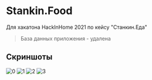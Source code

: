 # Stankin.Food
Для хакатона HackInHome 2021 по кейсу "Станкин.Еда"
> База данных приложения - удалена

## Скриншоты
![0](https://github.com/Pomge/Stankin.Food/assets/33260275/2ac8f537-a4d8-4efc-acff-150b31969ed6)
![1](https://github.com/Pomge/Stankin.Food/assets/33260275/e0af9cc0-32d1-44be-ba47-4f8c0689a72f)
![2](https://github.com/Pomge/Stankin.Food/assets/33260275/84b1f924-7844-4cf3-9990-fca33083b373)
![3](https://github.com/Pomge/Stankin.Food/assets/33260275/e7a9c47f-733d-4d41-9260-2bbad79b2568)
